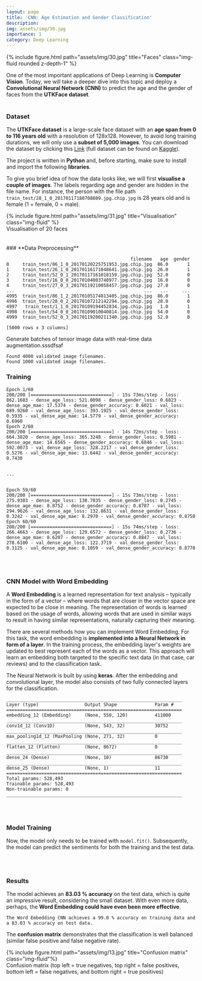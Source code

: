 ```yaml
---
layout: page
title: 'CNN: Age Estimation and Gender Classification'
description: 
img: assets/img/30.jpg
importance: 1
category: Deep Learning
---
```


<div class="row">
    <div class="col-sm mt-3 mt-md-0">
        {% include figure.html path="assets/img/30.jpg" title="Faces" class="img-fluid rounded z-depth-1" %}
    </div>
</div>

One of the most important applications of Deep Learning is **Computer Vision**. Today, we will take a deeper dive into this topic and deploy a **Convolutional Neural Network (CNN)** to predict the age and the gender of faces from the **UTKFace dataset**.
<br/><br/>
### **Dataset**

The **UTKFace dataset** is a large-scale face dataset with an **age span from 0 to 116 years old** with a resolution of 128x128. However, to avoid long training durations, we will only use a **subset of 5,000 images**. You can download the dataset by clicking this [Link](https://patrick-richter.github.io/assets/zip/train_test.zip) (full dataset can be found on [Kaggle](https://www.kaggle.com/datasets/jangedoo/utkface-new)).

The project is written in **Python** and, before starting, make sure to install and import the following **libraries**.

<script src="https://gist.github.com/patrick-richter/c31f5464e7cfae8f723d758591e4766d.js"></script>

To give you brief idea of how the data looks like, we will first **visualise a couple of images**. The labels regarding age and gender are hidden in the file name. For instance, the person with the file path `train_test/28_1_0_20170117180708809.jpg.chip.jpg` is 28 years old and is female (1 = female, 0 = male).

<script src="https://gist.github.com/patrick-richter/0f2dfb96c162191dc4c3b5ab40f2ed8b.js"></script>

<div class="row">
    <div class="col-sm mt-3 mt-md-0">
        {% include figure.html path="assets/img/31.jpg" title="Visualisation" class="img-fluid" %}
    </div>
</div>
<div class="caption">
    Visualisation of 20 faces
</div>
<br/><br/>
### **Data Preprocessing**



<script src="https://gist.github.com/patrick-richter/99b7a7ccd9da4ef629594623d9b96cc8.js"></script>

```
                                              filename   age  gender
0     train_test/86_1_0_20170120225751953.jpg.chip.jpg  86.0       1
1     train_test/26_1_0_20170116171048641.jpg.chip.jpg  26.0       1
2     train_test/52_0_1_20170117161018159.jpg.chip.jpg  52.0       0
3     train_test/16_0_0_20170104003740977.jpg.chip.jpg  16.0       0
4     train_test/27_0_3_20170119210058457.jpg.chip.jpg  27.0       0
...                                                ...   ...     ...
4995  train_test/86_1_2_20170105174813405.jpg.chip.jpg  86.0       1
4996  train_test/28_0_2_20170107212142294.jpg.chip.jpg  28.0       0
4997   train_test/1_1_0_20170109194452834.jpg.chip.jpg   1.0       1
4998  train_test/54_0_0_20170109010040814.jpg.chip.jpg  54.0       0
4999  train_test/52_0_3_20170119200211340.jpg.chip.jpg  52.0       0

[5000 rows x 3 columns]
```

Generate batches of tensor image data with real-time data augmentation.sssdfsaf

<script src="https://gist.github.com/patrick-richter/139d7e751e09ed73c299f2c379c952a3.js"></script>

```
Found 4000 validated image filenames.
Found 1000 validated image filenames.
```

### **Training**


```
Epoch 1/60
200/200 [==============================] - 15s 73ms/step - loss: 862.1603 - dense_age_loss: 521.0098 - dense_gender_loss: 0.6823 - dense_age_mae: 17.5374 - dense_gender_accuracy: 0.6021 - val_loss: 689.9260 - val_dense_age_loss: 393.1925 - val_dense_gender_loss: 0.5935 - val_dense_age_mae: 14.5779 - val_dense_gender_accuracy: 0.6960
Epoch 2/60
200/200 [==============================] - 14s 72ms/step - loss: 664.3820 - dense_age_loss: 365.3248 - dense_gender_loss: 0.5981 - dense_age_mae: 14.6565 - dense_gender_accuracy: 0.6846 - val_loss: 592.0073 - val_dense_age_loss: 328.2217 - val_dense_gender_loss: 0.5276 - val_dense_age_mae: 13.6442 - val_dense_gender_accuracy: 0.7430


...


Epoch 59/60
200/200 [==============================] - 15s 73ms/step - loss: 275.9303 - dense_age_loss: 138.7035 - dense_gender_loss: 0.2745 - dense_age_mae: 8.8752 - dense_gender_accuracy: 0.8787 - val_loss: 294.9626 - val_dense_age_loss: 132.8631 - val_dense_gender_loss: 0.3242 - val_dense_age_mae: 8.2970 - val_dense_gender_accuracy: 0.8750
Epoch 60/60
200/200 [==============================] - 15s 74ms/step - loss: 266.4663 - dense_age_loss: 129.6572 - dense_gender_loss: 0.2736 - dense_age_mae: 8.6207 - dense_gender_accuracy: 0.8847 - val_loss: 278.6100 - val_dense_age_loss: 122.3719 - val_dense_gender_loss: 0.3125 - val_dense_age_mae: 8.1059 - val_dense_gender_accuracy: 0.8770
```
<br/><br/>
### **CNN Model with Word Embedding**

A **Word Embedding** is a learned representation for text analysis – typically in the form of a vector – where words that are closer in the vector space are expected to be close in meaning. The representation of words is learned based on the usage of words, allowing words that are used in similar ways to result in having similar representations, naturally capturing their meaning.

There are several methods how you can implement Word Embedding. For this task, the word embedding is **implemented into a Neural Network in form of a layer**. In the training process, the embedding layer's weights are updated to best represent each of the words as a vector. This approach will learn an embedding both targeted to the specific text data (in that case, car reviews) and to the classification task.

The Neural Network is built by using **keras**. After the embedding and convolutional layer, the model also consists of two fully connected layers for the classification.

<script src="https://gist.github.com/patrick-richter/485975ee6d7114e7a29f29f932b04a01.js"></script>

```
_________________________________________________________________
Layer (type)                 Output Shape              Param #   
=================================================================
embedding_12 (Embedding)     (None, 550, 120)          411000    
_________________________________________________________________
conv1d_12 (Conv1D)           (None, 543, 32)           30752     
_________________________________________________________________
max_pooling1d_12 (MaxPooling (None, 271, 32)           0         
_________________________________________________________________
flatten_12 (Flatten)         (None, 8672)              0         
_________________________________________________________________
dense_24 (Dense)             (None, 10)                86730     
_________________________________________________________________
dense_25 (Dense)             (None, 1)                 11        
=================================================================
Total params: 528,493
Trainable params: 528,493
Non-trainable params: 0
_________________________________________________________________
```
<br/><br/>
### **Model Training**

Now, the model only needs to be trained with `model.fit()`. Subsequently, the model can predict the sentiments for both the training and the test data.




<br/><br/>
### **Results**

The model achieves an **83.03 % accuracy** on the test data, which is quite an impressive result, considering the small dataset. With even more data, perhaps, the **Word Embedding could have even been more effective**.

<script src="https://gist.github.com/patrick-richter/f29f9144a52f1e054c8c3f71b9e8b325.js"></script>

```
The Word Embedding CNN achieves a 99.0 % accuracy on training data and a 83.03 % accuracy on test data.
```

The **confusion matrix** demonstrates that the classification is well balanced (similar false positive and false negative rate).

<script src="https://gist.github.com/patrick-richter/493b94d11c303d0f624cf7cc280c22b1.js"></script>

<div class="row">
        <div class="col-sm mt-3 mt-md-0">
        {% include figure.html path="assets/img/13.jpg" title="Confusion matrix" class="img-fluid"%}
    </div>
</div>
<div class="caption">
    Confusion matrix (top left = true negatives, top right = false positives, bottom left = false negatives, and bottom right = true positives)
</div>
